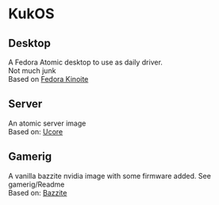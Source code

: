 # KukOS

## Desktop
A Fedora Atomic desktop to use as daily driver.  
Not much junk  
Based on [Fedora Kinoite](https://fedoraproject.org/atomic-desktops)

## Server
An atomic server image  
Based on: [Ucore](https://universal-blue.org/)

## Gamerig
A vanilla bazzite nvidia image with some firmware added. See gamerig/Readme  
Based on: [Bazzite](https://bazzite.gg/)
